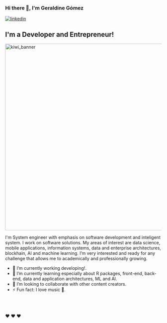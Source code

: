 ### Hi there 👋, I'm Geraldine Gómez

[![linkedin](https://img.shields.io/badge/Webpage-linkedin-sucess?style=for-the-badge&logo=appveyor)](https://www.linkedin.com/in/geraldine-gómez-millán-4250711a3/)
## I'm a Developer and Entrepreneur!

<img src="https://research.ibm.com/haifa/interns/images/positions-image-HR-inspiration.png" alt="kiwi_banner" width="600">

I'm System engineer with emphasis on software development and inteligent system. I work on software solutions. My areas of interest are data science, mobile applications, information systems, data and enterprise architectures, blockhain, AI and machine learning. I’m very interested and ready for any challenge that allows me to academically and professionally growing.

- 🔭 I’m currently working developing!.
- 🌱 I’m currently learning especially about R packages, front-end, back-end, data and application architectures, ML and AI.
- 👯 I’m looking to collaborate with other content creators.
- ⚡ Fun fact: I love music 🎵.

<br />
<br />

❤️ ❤️ ❤️ 
